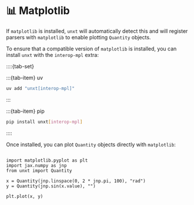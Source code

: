 # 📊 Matplotlib

If `matplotlib` is installed, `unxt` will automatically detect this and will
register parsers with `matplotlib` to enable plotting `Quantity` objects.

To ensure that a compatible version of `matplotlib` is installed, you can
install `unxt` with the `interop-mpl` extra:

::::{tab-set}

:::{tab-item} uv

```bash
uv add "unxt[interop-mpl]"
```

:::

:::{tab-item} pip

```bash
pip install unxt[interop-mpl]
```

::::

Once installed, you can plot `Quantity` objects directly with `matplotlib`:

```{code-block} python

import matplotlib.pyplot as plt
import jax.numpy as jnp
from unxt import Quantity

x = Quantity(jnp.linspace(0, 2 * jnp.pi, 100), "rad")
y = Quantity(jnp.sin(x.value), "")

plt.plot(x, y)
```
